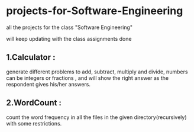 #  projects-for-Software-Engineering #
all the projects for the class "Software Engineering"

will keep updating with the class assignments done 

## 1.Calculator : 
generate different problems to add, subtract, multiply and divide, numbers can be integers or fractions , and will show the right answer as the respondent gives his/her answers.

## 2.WordCount : 
count the word frequency in all the files in the given directory(recursively) with some restrictions.





 
